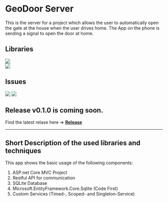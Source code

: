 # GeoDoor Server
This is the server for a project which allows the user to automatically open the gate at the house when the user drives home.
The App on the phone is sending a signal to open the door at home.

## Libraries
![](https://img.shields.io/badge/Microsoft.EntityFrameworkCore.Sqlite.Core-3.1.1-orange.svg) <br/>
![](https://img.shields.io/badge/.NET_Framework-3.1-yellow.svg) <br/>

## Issues
[![](https://img.shields.io/github/issues-raw/JustForFunDeveloper/GeoDoorServer3.svg?style=flat-square)](https://github.com/JustForFunDeveloper/Feed-Manager-WPF-App/issues)
[![](https://img.shields.io/github/issues-closed-raw/JustForFunDeveloper/GeoDoorServer3.svg?style=flat-square)](https://github.com/JustForFunDeveloper/Feed-Manager-WPF-App/issues)

## Release v0.1.0 is coming soon.

Find the latest relase here =>
[<b>Release</b>](https://github.com/JustForFunDeveloper/GeoDoorServer3/releases)
- - - -
## Short Description of the used libraries and techniques
This app shows the basic usage of the following components:

1. ASP.net Core MVC Project
2. Restful API for communication
3. SQLite Database
4. Microsoft.EntityFramework.Core.Sqlite (Code First)
5. Custom Services (Timed-, Scoped- and Singleton-Service)
